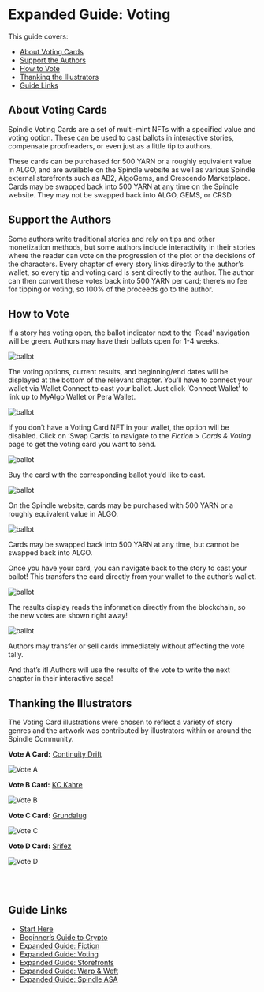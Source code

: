 # Expanded Guide: Voting

This guide covers:

- [About Voting Cards](#about-voting-cards)
- [Support the Authors](#support-the-authors)
- [How to Vote](#how-to-vote)
- [Thanking the Illustrators](#thanking-the-illustrators)
- [Guide Links](#guide-links)


## About Voting Cards
Spindle Voting Cards are a set of multi-mint NFTs with a specified value and voting option. These can be used to cast ballots in interactive stories, compensate proofreaders, or even just as a little tip to authors. 

These cards can be purchased for 500 YARN or a roughly equivalent value in ALGO, and are available on the Spindle website as well as various Spindle external storefronts such as AB2, AlgoGems, and Crescendo Marketplace. Cards may be swapped back into 500 YARN at any time on the Spindle website. They may not be swapped back into ALGO, GEMS, or CRSD.


## Support the Authors
Some authors write traditional stories and rely on tips and other monetization methods, but some authors include interactivity in their stories where the reader can vote on the progression of the plot or the decisions of the characters. Every chapter of every story links directly to the author’s wallet, so every tip and voting card is sent directly to the author. The author can then convert these votes back into 500 YARN per card; there’s no fee for tipping or voting, so 100% of the proceeds go to the author.


## How to Vote
If a story has voting open, the ballot indicator next to the ‘Read’ navigation will be green. Authors may have their ballots open for 1-4 weeks.

![ballot](/images/voting/indicator-dark.jpg)

The voting options, current results, and beginning/end dates will be displayed at the bottom of the relevant chapter. You’ll have to connect your wallet via Wallet Connect to cast your ballot. 
Just click ‘Connect Wallet’ to link up to MyAlgo Wallet or Pera Wallet.

![ballot](/images/voting/connect-dark.jpg)

If you don’t have a Voting Card NFT in your wallet, the option will be disabled. Click on ‘Swap Cards’ to navigate to the *Fiction > Cards & Voting* page to get the voting card you want to send.

![ballot](/images/voting/disabled-dark.jpg)


Buy the card with the corresponding ballot you’d like to cast.

![ballot](/images/voting/cards-buy-dark.jpg)

On the Spindle website, cards may be purchased with 500 YARN or a roughly equivalent value in ALGO. 

![ballot](/images/voting/buy-dark.png)

Cards may be swapped back into 500 YARN at any time, but cannot be swapped back into ALGO.

Once you have your card, you can navigate back to the story to cast your ballot! This transfers the card directly from your wallet to the author’s wallet.

![ballot](/images/voting/send-dark.jpg)

The results display reads the information directly from the blockchain, so the new votes are shown right away! 


![ballot](/images/voting/result-dark.jpg)

Authors may transfer or sell cards immediately without affecting the vote tally.

And that’s it! Authors will use the results of the vote to write the next chapter in their interactive saga!


## Thanking the Illustrators
The Voting Card illustrations were chosen to reflect a variety of story genres and the artwork was contributed by illustrators within or around the Spindle Community.

**Vote A Card:** [Continuity Drift](https://www.instagram.com/continuitydrift/)

![Vote A](/images/voting/vote-a.png)

**Vote B Card:** [KC Kahre](https://www.instagram.com/pteratato/)

![Vote B](/images/voting/vote-b.png)

**Vote C Card:** [Grundalug](https://www.instagram.com/grundalug/)

![Vote C](/images/voting/vote-c.png)

**Vote D Card:** [Srifez](https://www.instagram.com/srifez/)

![Vote D](/images/voting/vote-d.png)

<br>
<br>

## Guide Links

- [Start Here](/start-here.md)
- [Beginner’s Guide to Crypto](/crypto.md)
- [Expanded Guide: Fiction](/fiction.md)
- [Expanded Guide: Voting](/voting.md)
- [Expanded Guide: Storefronts](/storefronts.md)
- [Expanded Guide: Warp & Weft](/warp-and-weft.md)
- [Expanded Guide: Spindle ASA](/spindle.md)
